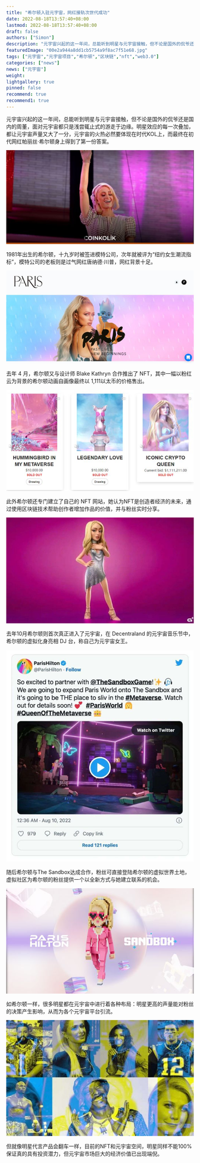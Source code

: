 ```yaml
---
title: "希尔顿入驻元宇宙，网红接轨次世代成功"
date: 2022-08-18T13:57:40+08:00
lastmod: 2022-08-18T13:57:40+08:00
draft: false
authors: ["Simon"]
description: "元宇宙兴起的这一年间，总能听到明星与元宇宙接触，但不论是国外的侃爷还是国内的周董，面对元宇宙都只是浅尝辄止式的游走于边缘。明星效应的每一次叠加，都让元宇宙声量又大了一分，元宇宙的火热必然要体现在时代KOL上，而最终在初代网红帕丽丝·希尔顿身上得到了第一份答案。"
featuredImage: "00e2a944a8dd1cb5754a9f8ac7f51e68.jpg"
tags: ["元宇宙","元宇宙项目","希尔顿","区块链","nft","web3.0"]
categories: ["news"]
news: ["元宇宙"]
weight: 
lightgallery: true
pinned: false
recommend: true
recommend1: true
---
```


元宇宙兴起的这一年间，总能听到明星与元宇宙接触，但不论是国外的侃爷还是国内的周董，面对元宇宙都只是浅尝辄止式的游走于边缘。明星效应的每一次叠加，都让元宇宙声量又大了一分，元宇宙的火热必然要体现在时代KOL上，而最终在初代网红帕丽丝·希尔顿身上得到了第一份答案。

![配图](mn.jpg)

1981年出生的希尔顿，十九岁时被签进模特公司，次年就被评为“纽约女生潮流指标”，模特公司的老板则是过气网红唐纳德·川普，网红背景十足。

![配图](mn01.jpg)

去年 4 月，希尔顿又与设计师 Blake Kathryn 合作推出了 NFT，其中一幅以粉红云为背景的希尔顿动画自画像最终以 1,111以太币的价格售出。

![配图](mn02.jpg)

此外希尔顿还专门建立了自己的 NFT 网站，她认为NFT是创造者经济的未来，通过使用区块链技术帮助创作者增加作品的价值，并与粉丝实时分享。

![配图](mn03.jpg)

去年10月希尔顿则首次真正进入了元宇宙，在 Decentraland 的元宇宙音乐节中，希尔顿的虚拟化身亮相 DJ 台，称自己为元宇宙女王。

![配图](mn04.jpg)

随后希尔顿与The Sandbox达成合作，粉丝可直接登陆希尔顿的虚拟世界土地，虚拟社区为希尔顿的粉丝提供一个以全新方式与她建立联系的机会。

![配图](mn05.jpg)

如希尔顿一样，很多明星都在元宇宙中进行着各种布局：明星更高的声量能对粉丝的决策产生影响，从而为各个元宇宙平台引流。

![配图](mn06.jpg)

但就像明星代言产品会翻车一样，目前的NFT和元宇宙空间，明星同样不能100%保证真的具有投资潜力，但元宇宙市场巨大的经济价值已出现端倪。